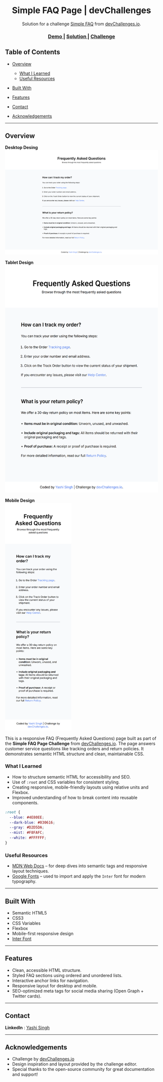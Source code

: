 <h1 align="center">Simple FAQ Page | devChallenges</h1>

<div align="center">
   Solution for a challenge <a href="https://devchallenges.io/challenge/simple-faq-challenge" target="_blank">Simple FAQ</a> from <a href="https://devchallenges.io" target="_blank">devChallenges.io</a>.
</div>

<div align="center">
  <h3>
    <a href="https://yashi-singh-9.github.io/Simple-FAQ/">
      Demo
    </a>
    <span> | </span>
    <a href="https://devchallenges.io/solution/50694">
      Solution
    </a>
    <span> | </span>
    <a href="https://devchallenges.io/challenge/simple-faq-challenge">
      Challenge
    </a>
  </h3>
</div>

<!-- TABLE OF CONTENTS -->

## Table of Contents

* [Overview](#overview)

  * [What I Learned](#what-i-learned)
  * [Useful Resources](#useful-resources)
* [Built With](#built-with)
* [Features](#features)
* [Contact](#contact)
* [Acknowledgements](#acknowledgements)

---

## Overview

**Desktop Desing**
![Desktop Design](design/desktop-design.png)

**Tablet Design**  
<img src="design/tablet-design.png" height="750px">

**Mobile Design**  
<img src="design/mobile-design.png" height="750px">

This is a responsive FAQ (Frequently Asked Questions) page built as part of the **Simple FAQ Page Challenge** from [devChallenges.io](https://devchallenges.io/). The page answers customer service questions like tracking orders and return policies. It demonstrates semantic HTML structure and clean, maintainable CSS.

### What I Learned

* How to structure semantic HTML for accessibility and SEO.
* Use of `:root` and CSS variables for consistent styling.
* Creating responsive, mobile-friendly layouts using relative units and Flexbox.
* Improved understanding of how to break content into reusable components.

```css
:root {
  --blue: #4E80EE;
  --dark-blue: #030616;
  --gray: #D2D5DA;
  --mist: #F8FAFC;
  --white: #FFFFFF;
}
```

### Useful Resources

* [MDN Web Docs](https://developer.mozilla.org/) – for deep dives into semantic tags and responsive layout techniques.
* [Google Fonts](https://fonts.google.com/) – used to import and apply the `Inter` font for modern typography.

---

## Built With

* Semantic HTML5
* CSS3
* CSS Variables
* Flexbox
* Mobile-first responsive design
* [Inter Font](https://fonts.google.com/specimen/Inter)

---

## Features

* Clean, accessible HTML structure.
* Styled FAQ sections using ordered and unordered lists.
* Interactive anchor links for navigation.
* Responsive layout for desktop and mobile.
* SEO-optimized meta tags for social media sharing (Open Graph + Twitter cards).

---

## Contact

**LinkedIn** : [Yashi Singh](https://www.linkedin.com/in/yashi-singh-b4143a246)

---

## Acknowledgements

* Challenge by [devChallenges.io](https://devchallenges.io/)
* Design inspiration and layout provided by the challenge editor.
* Special thanks to the open-source community for great documentation and support!
